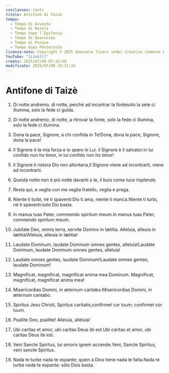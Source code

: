 ```yaml
---
cssclasses: canti
titolo: Antifone di Taizè
tempo:
  - Tempo di Avvento
  - Tempo di Natale
  - Tempo dopo l’Epifania
  - Tempo di Quaresima
  - Tempo di Pasqua
  - Tempo dopo Pentecoste
licenza-nota: Copyright © 2025 Emanuele Tinari under Creative Commons BY-NC-SA 4.0 https://creativecommons.org/licenses/by-nc-sa/4.0/
YouTube: "[Link]()"
creato: 2025/07/09 07:33:58
modificato: 2025/07/09 23:31:34
---
```


# Antifone di Taizè

1. Di notte andremo, di notte, perché ad incontrar la fontesolo la sete ci illumina, solo la fede ci guida.

2. Di notte andremo, di notte, a ritrovar la fonte, solo la fede ci illumina, solo la fede ci illumina.

3. Dona la pace, Signore, a chi confida in Te!Dona, dona la pace, Signore, dona la pace!

4. Il Signore è la mia forza e io spero in Lui. il Signore è il salvator:in lui confido non ho timor, in lui confido non ho timor!

5. Il Signore ti ristora Dio non allontana,il Signore viene ad incontrarti, viene ad incontrarti.

6. Questa notte non è più notte davanti a te, il buio come luce risplende.

7. Resta qui, e veglia con me veglia fratello, veglia e prega.

8. Niente ti turbi, né ti spaventi:Dio ti ama, niente ti manca.Niente ti turbi, né ti spaventi:solo Dio basta.

9. In manus tuas Pater, commendo spiritum meum.In manus tuas Pater, commendo spiritum meum.

10. Jubilate Deo, omnis terra, servite Domino in lætitia. Alleluia, alleuia in lætitia!Alleluia, alleuia in lætitia!

11. Laudate Dominum, laudate Dominum omnes gentes, alleluia!Laudate Dominum, laudate Dominum omnes gentes, alleluia!

12. Laudate omnes gentes, laudate Dominum!Laudate omnes gentes, laudate Dominum!

13. Magnificat, magnificat, magnificat anima mea Dominum. Magnificat, magnificat, magnificat anima mea!

14. Misericordias Domini, in æternum cantabo.Misericordias Domini, in æternum cantabo.

15. Spiritus Jesu Christi, Spiritus caritatis,confirmet cor tuum; confirmet cor tuum.

16. Psallite Deo, psallite! Alleluia, alleluia!

17. Ubi caritas et amor, ubi caritas Deus ibi est.Ubi caritas et amor, ubi caritas Deus ibi est.

18. Veni Sancte Spiritus, tui amoris ignem accende.Veni, Sancte Spiritus, veni sancte Spiritus.

19. Nada te turbe nada te espante; quien a Dios tiene nada le falta.Nada te turbe nada te espante: sòlo Dios basta.
